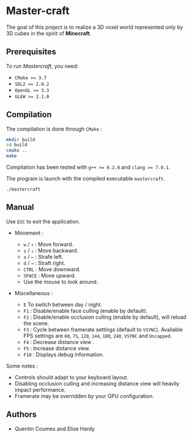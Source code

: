 # Master-craft

The goal of this project is to realize a 3D voxel world represented only by 3D cubes in the spirit of **Minecraft**.

## Prerequisites

To run *Mastercraft*, you need:

* `CMake >= 3.7`
* `SDL2 >= 2.0.2`
* `OpenGL >= 3.3`
* `GLEW >= 2.1.0`


## Compilation

The compilation is done through `CMake` :

````bash
mkdir build
cd build
cmake ..
make
````

Compilation has been tested with `g++ >= 6.2.0` and `clang >= 7.0.1`.

The program is launch with the compiled executable `mastercraft`.

```
./mastercraft
```


## Manual

Use `ESC` to exit the application.

* Movement :

    * `w` / `↑` : Move forward.
    * `s` / `↓` : Move backward.
    * `a` / `←` : Strafe left.
    * `d` / `→` : Straft right.  
    * `CTRL` : Move downward.
    * `SPACE` : Move upward.  
    * Use the mouse to look around.

* Miscellaneous :

 
    * `E` To switch between day / night.
    * `F1` : Disable/enable face culling (enable by default).
    * `F2` : Disable/enable occlusion culling (enable by default), will reload the scene.
    * `F3` : Cycle between framerate settings (default to `VSYNC`). Available FPS settings are
             `60`, `75`, `120`, `144`, `180`, `240`, `VSYNC` and `Uncapped`.
    * `F4` : Decrease distance view  .
    * `F5` : Increase distance view.
    * `F10` : Displays debug information.

Some notes :

* Controls should adapt to your keyboard layout.
* Disabling occlusion culling and increasing distance view will heavily impact performance.
* Framerate may be overridden by your GPU configuration. 


## Authors

* Quentin Coumes and Elise Hardy

